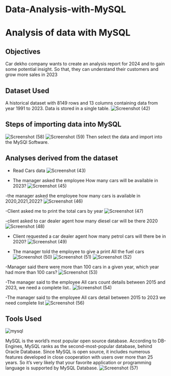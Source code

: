 # Data-Analysis-with-MySQL
# Analysis of data with MySQL

## Objectives
Car dekho company wants to create an analysis report for 2024 and to gain some potential insight. So that, they can understand their customers and grow more sales in 2023

## Dataset Used
A historical dataset with 8149 rows and 13 columns containing data from year 1991 to 2023. Data is stored in a single table.
![Screenshot (42)](https://github.com/irawatsaurav/Data-Analysis-with-MySQL/assets/155745836/3de69e53-8283-4808-9541-7d0666bfc381)

## Steps of importing data into MySQL

![Screenshot (58)](https://github.com/irawatsaurav/Data-Analysis-with-MySQL/assets/155745836/847986c3-0d39-4385-8caf-f2009a017f8b)
![Screenshot (59)](https://github.com/irawatsaurav/Data-Analysis-with-MySQL/assets/155745836/2378adee-61f7-4fb5-aecc-7cb90b0d3c7d)
Then select the data and import into the MySQl Software.

## Analyses derived from the dataset

- Read Cars data
![Screenshot (43)](https://github.com/irawatsaurav/Data-Analysis-with-MySQL/assets/155745836/41b9ec00-ab09-4acf-8db8-50bff4934b5a)

- The manager asked the employee How many cars will be available in 2023?
![Screenshot (45)](https://github.com/irawatsaurav/Data-Analysis-with-MySQL/assets/155745836/8f7d7497-f4af-44b1-bc00-6e08f0727067)

-the manager asked the employee how many cars is available in 2020,2021,2022?
![Screenshot (46)](https://github.com/irawatsaurav/Data-Analysis-with-MySQL/assets/155745836/664324c4-3fe7-497d-8c2d-0fbb27447962)

-Client asked me to print the total cars by year
![Screenshot (47)](https://github.com/irawatsaurav/Data-Analysis-with-MySQL/assets/155745836/b08c8128-807d-4e42-9933-249e8febc705)

-client asked to car dealer agent how many diesel car will be there 2020
![Screenshot (48)](https://github.com/irawatsaurav/Data-Analysis-with-MySQL/assets/155745836/347265d3-5be6-45f3-9512-37f531de1a30)

- Client requested a car dealer agent how many petrol cars will there be in 2020?
![Screenshot (49)](https://github.com/irawatsaurav/Data-Analysis-with-MySQL/assets/155745836/cdda0fca-c292-4ddd-9a18-4057566469b3)

- The manager told the employee to give a print All the fuel cars
![Screenshot (50)](https://github.com/irawatsaurav/Data-Analysis-with-MySQL/assets/155745836/efe2d285-d8a0-45a6-a627-e02411eec148)
![Screenshot (51)](https://github.com/irawatsaurav/Data-Analysis-with-MySQL/assets/155745836/f3631e80-8710-40e3-a9a9-da2cd0f6ea60)
![Screenshot (52)](https://github.com/irawatsaurav/Data-Analysis-with-MySQL/assets/155745836/77446856-ec28-41dd-9d6d-03d2b6cfd6ef)

-Manager said there were more than 100 cars in a given year, which year had more than 100 cars?
![Screenshot (53)](https://github.com/irawatsaurav/Data-Analysis-with-MySQL/assets/155745836/869649cd-03de-4fcc-a70e-a7b06a334744)

-The manager said to the employee All cars count details between 2015 and 2023, we need a complete list..
![Screenshot (54)](https://github.com/irawatsaurav/Data-Analysis-with-MySQL/assets/155745836/bb197e68-8054-4949-94a7-0c3c80bbc7af)

-The manager said to the employee All cars detail between 2015 to 2023 we need complete list 
![Screenshot (56)](https://github.com/irawatsaurav/Data-Analysis-with-MySQL/assets/155745836/07b886a1-c89a-47bc-aabe-35f12cde5f05)

## Tools Used
![mysql](https://github.com/irawatsaurav/Data-Analysis-with-MySQL/assets/155745836/04d5f334-8c12-43c4-9a02-1d7f586d485d)

MySQL is the world’s most popular open source database. According to DB-Engines, MySQL ranks as the second-most-popular database, behind Oracle Database. Since MySQL is open source, it includes numerous features developed in close cooperation with users over more than 25 years. So it’s very likely that your favorite application or programming language is supported by MySQL Database.
![Screenshot (57)](https://github.com/irawatsaurav/Data-Analysis-with-MySQL/assets/155745836/d823f9c6-ea10-4b7d-ba84-bb12e66ac8df)




